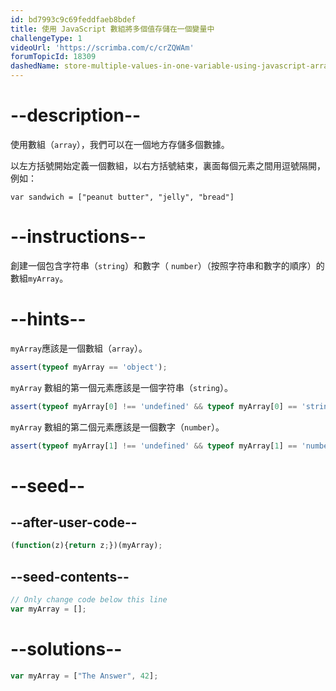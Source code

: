 ```yaml
---
id: bd7993c9c69feddfaeb8bdef
title: 使用 JavaScript 數組將多個值存儲在一個變量中
challengeType: 1
videoUrl: 'https://scrimba.com/c/crZQWAm'
forumTopicId: 18309
dashedName: store-multiple-values-in-one-variable-using-javascript-arrays
---
```


# --description--

使用數組（`array`），我們可以在一個地方存儲多個數據。

以左方括號開始定義一個數組，以右方括號結束，裏面每個元素之間用逗號隔開，例如：

`var sandwich = ["peanut butter", "jelly", "bread"]`

# --instructions--

創建一個包含字符串（`string`）和數字（ `number`）（按照字符串和數字的順序）的數組`myArray`。

# --hints--

`myArray`應該是一個數組（`array`）。

```js
assert(typeof myArray == 'object');
```

`myArray` 數組的第一個元素應該是一個字符串（`string`）。

```js
assert(typeof myArray[0] !== 'undefined' && typeof myArray[0] == 'string');
```

`myArray` 數組的第二個元素應該是一個數字（`number`）。

```js
assert(typeof myArray[1] !== 'undefined' && typeof myArray[1] == 'number');
```

# --seed--

## --after-user-code--

```js
(function(z){return z;})(myArray);
```

## --seed-contents--

```js
// Only change code below this line
var myArray = [];
```

# --solutions--

```js
var myArray = ["The Answer", 42];
```
